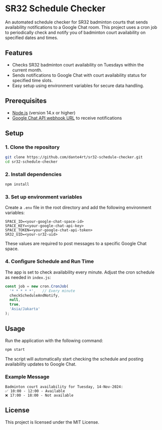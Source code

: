 # SR32 Schedule Checker

An automated schedule checker for SR32 badminton courts that sends availability notifications to a Google Chat room. This project uses a cron job to periodically check and notify you of badminton court availability on specified dates and times.

## Features

- Checks SR32 badminton court availability on Tuesdays within the current month.
- Sends notifications to Google Chat with court availability status for specified time slots.
- Easy setup using environment variables for secure data handling.

## Prerequisites

- [Node.js](https://nodejs.org/) (version 14.x or higher)
- [Google Chat API webhook URL](https://developers.google.com/chat) to receive notifications

## Setup

### 1. Clone the repository

```bash
git clone https://github.com/dante4rt/sr32-schedule-checker.git
cd sr32-schedule-checker
```

### 2. Install dependencies

```bash
npm install
```

### 3. Set up environment variables

Create a `.env` file in the root directory and add the following environment variables:

```plaintext
SPACE_ID=<your-google-chat-space-id>
SPACE_KEY=<your-google-chat-api-key>
SPACE_TOKEN=<your-google-chat-api-token>
SR32_UID=<your-sr32-uid>
```

These values are required to post messages to a specific Google Chat space.

### 4. Configure Schedule and Run Time

The app is set to check availability every minute. Adjust the cron schedule as needed in `index.js`:

```javascript
const job = new cron.CronJob(
  '* * * * *',   // Every minute
  checkScheduleAndNotify,
  null,
  true,
  'Asia/Jakarta'
);
```

## Usage

Run the application with the following command:

```bash
npm start
```

The script will automatically start checking the schedule and posting availability updates to Google Chat.

### Example Message

```text
Badminton court availability for Tuesday, 14-Nov-2024:
✅ 10:00 - 12:00 - Available
❌ 17:00 - 18:00 - Not available
```

## License

This project is licensed under the MIT License.
